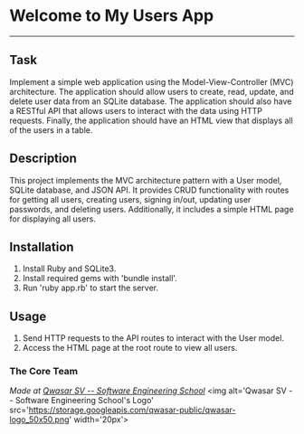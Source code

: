 # Welcome to My Users App
***

## Task
Implement a simple web application using the Model-View-Controller (MVC) architecture. The application should allow users to create, read, update, and delete user data from an SQLite database. The application should also have a RESTful API that allows users to interact with the data using HTTP requests. Finally, the application should have an HTML view that displays all of the users in a table.

## Description
This project implements the MVC architecture pattern with a User model, SQLite database, and JSON API. It provides CRUD functionality with routes for getting all users, creating users, signing in/out, updating user passwords, and deleting users. Additionally, it includes a simple HTML page for displaying all users.

## Installation
1. Install Ruby and SQLite3.
2. Install required gems with 'bundle install'.
3. Run 'ruby app.rb' to start the server.

## Usage
1. Send HTTP requests to the API routes to interact with the User model.
2. Access the HTML page at the root route to view all users.

### The Core Team
<span><i>Made at <a href='https://qwasar.io'>Qwasar SV -- Software Engineering School</a></i></span>
<span><img alt='Qwasar SV -- Software Engineering School's Logo' src='https://storage.googleapis.com/qwasar-public/qwasar-logo_50x50.png' width='20px'></span>
